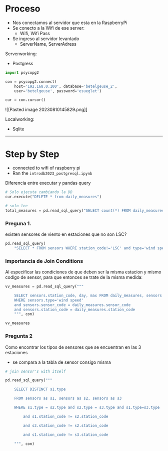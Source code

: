 # Proceso
- Nos conectamos al servidor que esta en la RaspberryPi
- Se conecto a la Wifi de ese server:
    - Wifi, Wifi Pass
- Se ingreso al servidor levantado
    - ServerName, ServerAdress

Serverworking:
- Postgress
```python
import psycopg2

con = psycopg2.connect(
	host='192.168.0.100', database='betelgeuse_2', 
	user='betelgeuse', password='esueglet')

cur = con.cursor()

```
![[Pasted image 20230810145829.png]]

Localworking:
- Sqlite

___
# Step by Step
- connected to wifi of raspberry pi
- Ran the `introdb2023_postgresql.ipynb`


Diferencia entre executar y pandas query
```python
# Solo ejecuta cambiando la DB
cur.execute("DELETE * from daily_measures")

# solo lee
total_measures = pd.read_sql_query("SELECT count(*) FROM daily_measures", con)

```


### Preguna 1.
existen sensores de viento en estaciones que no son LSC?
```python
pd.read_sql_query(
	"SELECT * FROM sensors WHERE station_code!='LSC' and type='wind speed'", con)
```

### Importancia de Join Conditions
Al especificar las condiciones de que deben ser la misma estacion y mismo codigo de sensor, para que entonces se trate de la misma medida:
```python
vv_measures = pd.read_sql_query("""

    SELECT sensors.station_code, day, max FROM daily_measures, sensors
    WHERE sensors.type='wind speed'
    and sensors.sensor_code = daily_measures.sensor_code
    and sensors.station_code = daily_measures.station_code
    """, con)

vv_measures
```

### Pregunta 2
Como encontrar los tipos de sensores que se encuentran en las 3 estaciones
- se compara a la tabla de sensor consigo misma
```python
# join sensor's with itself

pd.read_sql_query("""

    SELECT DISTINCT s1.type

    FROM sensors as s1, sensors as s2, sensors as s3

    WHERE s1.type = s2.type and s2.type = s3.type and s1.type=s3.type

        and s1.station_code != s2.station_code

        and s3.station_code != s2.station_code

        and s1.station_code != s3.station_code

    """, con)
```

